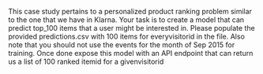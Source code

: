 This case study pertains to a personalized product ranking problem similar to the one that we have in Klarna. Your task is to create a model that can predict top_100 items that a user might be interested in. Please populate the provided predictions.csv with 100 items for every ​visitorid in the file. Also note that you should not use the events for the month of Sep 2015 for training. Once done expose this model with an API endpoint that can return us a list of 100 ranked itemid​ for a given ​visitorid